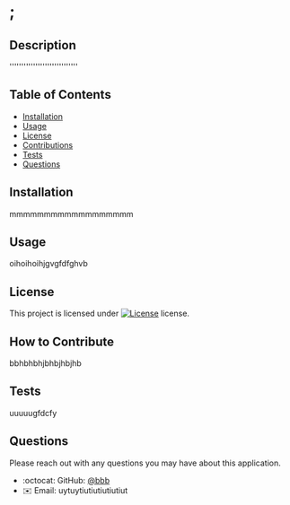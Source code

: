 # ;

## Description

'''''''''''''''''''''''''''''

## Table of Contents

- [Installation](#installation)
- [Usage](#usage)
- [License](#license)
- [Contributions](#how-to-contribute)
- [Tests](#tests)
- [Questions](#questions)

## Installation

mmmmmmmmmmmmmmmmmm

## Usage

oihoihoihjgvgfdfghvb

## License

This project is licensed under [![License](https://img.shields.io/badge/License-Boost_1.0-lightblue.svg)](https://www.boost.org/LICENSE_1_0.txt) license.

## How to Contribute

bbhbhbhjbhbjhbjhb

## Tests

uuuuugfdcfy

## Questions

Please reach out with any questions you may have about this application.

* :octocat: GitHub: [@bbb](https://github.com/bbb)
* :envelope: Email: uytuytiutiutiutiutiut